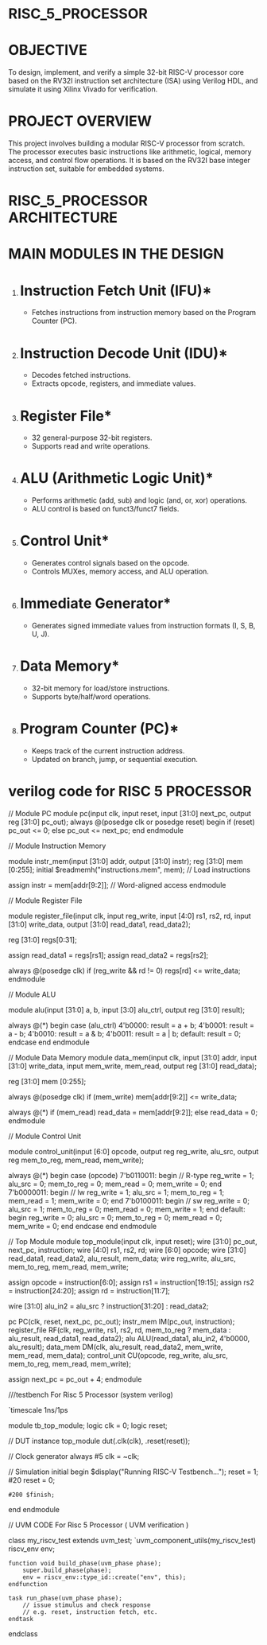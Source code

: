 # RISC_5_PROCESSOR


# OBJECTIVE


To design, implement, and verify a simple 32-bit RISC-V processor core based on the RV32I instruction set architecture (ISA) using Verilog HDL, and simulate it using Xilinx Vivado for verification.


# PROJECT OVERVIEW

This project involves building a modular RISC-V processor from scratch. The processor executes basic instructions like arithmetic, logical, memory access, and control flow operations. It is based on the RV32I base integer instruction set, suitable for embedded systems.

# RISC_5_PROCESSOR ARCHITECTURE


# MAIN MODULES IN THE DESIGN 


1. # Instruction Fetch Unit (IFU)*

   * Fetches instructions from instruction memory based on the Program Counter (PC).

2. # Instruction Decode Unit (IDU)*

   * Decodes fetched instructions.
   * Extracts opcode, registers, and immediate values.

3. # Register File*

   * 32 general-purpose 32-bit registers.
   * Supports read and write operations.

4. # ALU (Arithmetic Logic Unit)*

   * Performs arithmetic (add, sub) and logic (and, or, xor) operations.
   * ALU control is based on funct3/funct7 fields.

5. # Control Unit*

   * Generates control signals based on the opcode.
   * Controls MUXes, memory access, and ALU operation.

6. # Immediate Generator*

   * Generates signed immediate values from instruction formats (I, S, B, U, J).

7. # Data Memory*

   * 32-bit memory for load/store instructions.
   * Supports byte/half/word operations.

8. # Program Counter (PC)*

   * Keeps track of the current instruction address.
   * Updated on branch, jump, or sequential execution.
  



# verilog code for RISC 5 PROCESSOR

// Module PC
module pc(input clk, input reset, input [31:0] next_pc, output reg [31:0] pc_out);
  always @(posedge clk or posedge reset) begin
    if (reset)
      pc_out <= 0;
    else
      pc_out <= next_pc;
  end
endmodule


// Module Instruction Memory

module instr_mem(input [31:0] addr, output [31:0] instr);
  reg [31:0] mem [0:255];
  initial $readmemh("instructions.mem", mem); // Load instructions

  assign instr = mem[addr[9:2]]; // Word-aligned access
endmodule



// Module Register File

module register_file(input clk, input reg_write,
                     input [4:0] rs1, rs2, rd,
                     input [31:0] write_data,
                     output [31:0] read_data1, read_data2);

  reg [31:0] regs[0:31];

  assign read_data1 = regs[rs1];
  assign read_data2 = regs[rs2];

  always @(posedge clk)
    if (reg_write && rd != 0)
      regs[rd] <= write_data;
endmodule


// Module ALU

module alu(input [31:0] a, b,
           input [3:0] alu_ctrl,
           output reg [31:0] result);

  always @(*) begin
    case (alu_ctrl)
      4'b0000: result = a + b;
      4'b0001: result = a - b;
      4'b0010: result = a & b;
      4'b0011: result = a | b;
      default: result = 0;
    endcase
  end
endmodule

// Module Data Memory
module data_mem(input clk,
                input [31:0] addr,
                input [31:0] write_data,
                input mem_write, mem_read,
                output reg [31:0] read_data);

  reg [31:0] mem [0:255];

  always @(posedge clk)
    if (mem_write)
      mem[addr[9:2]] <= write_data;

  always @(*)
    if (mem_read)
      read_data = mem[addr[9:2]];
    else
      read_data = 0;
endmodule


// Module Control Unit

module control_unit(input [6:0] opcode,
                    output reg reg_write, alu_src,
                    output reg mem_to_reg, mem_read, mem_write);

  always @(*) begin
    case (opcode)
      7'b0110011: begin // R-type
        reg_write = 1; alu_src = 0;
        mem_to_reg = 0; mem_read = 0; mem_write = 0;
      end
      7'b0000011: begin // lw
        reg_write = 1; alu_src = 1;
        mem_to_reg = 1; mem_read = 1; mem_write = 0;
      end
      7'b0100011: begin // sw
        reg_write = 0; alu_src = 1;
        mem_to_reg = 0; mem_read = 0; mem_write = 1;
      end
      default: begin
        reg_write = 0; alu_src = 0;
        mem_to_reg = 0; mem_read = 0; mem_write = 0;
      end
    endcase
  end
endmodule


// Top Module
module top_module(input clk, input reset);
  wire [31:0] pc_out, next_pc, instruction;
  wire [4:0] rs1, rs2, rd;
  wire [6:0] opcode;
  wire [31:0] read_data1, read_data2, alu_result, mem_data;
  wire reg_write, alu_src, mem_to_reg, mem_read, mem_write;

  assign opcode = instruction[6:0];
  assign rs1 = instruction[19:15];
  assign rs2 = instruction[24:20];
  assign rd = instruction[11:7];

  wire [31:0] alu_in2 = alu_src ? instruction[31:20] : read_data2;

  pc PC(clk, reset, next_pc, pc_out);
  instr_mem IM(pc_out, instruction);
  register_file RF(clk, reg_write, rs1, rs2, rd,
                   mem_to_reg ? mem_data : alu_result,
                   read_data1, read_data2);
  alu ALU(read_data1, alu_in2, 4'b0000, alu_result);
  data_mem DM(clk, alu_result, read_data2, mem_write, mem_read, mem_data);
  control_unit CU(opcode, reg_write, alu_src, mem_to_reg, mem_read, mem_write);

  assign next_pc = pc_out + 4;
endmodule




///testbench For Risc 5 Processor (system verilog)


`timescale 1ns/1ps

module tb_top_module;
  logic clk = 0;
  logic reset;

  // DUT instance
  top_module dut(.clk(clk), .reset(reset));

  // Clock generator
  always #5 clk = ~clk;

  // Simulation
  initial begin
    $display("Running RISC-V Testbench...");
    reset = 1;
    #20 reset = 0;

    #200 $finish;
  end
endmodule


// UVM CODE For Risc 5 Processor ( UVM verification )

class my_riscv_test extends uvm_test;
    `uvm_component_utils(my_riscv_test)
    riscv_env env;

    function void build_phase(uvm_phase phase);
        super.build_phase(phase);
        env = riscv_env::type_id::create("env", this);
    endfunction

    task run_phase(uvm_phase phase);
        // issue stimulus and check response
        // e.g. reset, instruction fetch, etc.
    endtask
endclass

